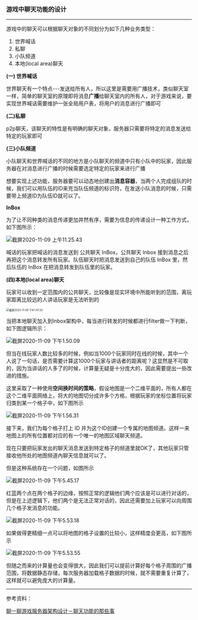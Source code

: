 ### 游戏中聊天功能的设计

---

游戏中的聊天可以根据聊天对象的不同划分为如下几种业务类型：

1. 世界喊话
2. 私聊
3. 小队频道
4. 本地(local area)聊天

**(一) 世界喊话**

世界聊天有一个特点---发送给所有人，所以这里是需要用广播技术，类似聊天室一样，简单的聊天室的原理即将消息**广播**给聊天室内的所有人，对于游戏来说，要实现世界喊话需要维护一张全局用户表，将用户的消息进行广播即可



**(二)私聊**

p2p聊天，该聊天的特性是有明确的聊天对象，服务器只需要将特定的消息发送给特定的玩家即可



**(三)小队频道**

小队聊天和世界喊话的不同的地方是小队聊天的频道中只有小队中的玩家，因此服务器在对消息进行广播的时候需要选定特定的玩家来进行广播

想要实现上述功能，服务器要可以动态地创建出**消息容器**，当两个人完成组队的时候，我们可以用队伍的ID来充当队伍频道的标识符，在发送小队消息的时候，只需要带上频道ID为队伍ID就可以了。

**InBox**

为了让不同种类的消息传递更加井然有序，需要为信息的传递设计一种工作方式，如下图所示：

![截屏2020-11-09 上午11.25.43](https://tva1.sinaimg.cn/large/0081Kckwgy1gkircnpqehj30m80eotbs.jpg)

 喊话的玩家把喊话的消息发送到 公共聊天 InBox，公共聊天 Inbox 接到消息之后再把这个消息转发所有玩家。队伍聊天时把消息发送到自己的队伍 InBox 里，然后队伍的 InBox 在把消息转发到队伍里的玩家。

**(四)本地(local area)聊天**

玩家可以收到一定范围内的公共聊天，比较像是现实环境中所能听到的范围，离玩家距离比较远的人讲话玩家是无法听到的

<img src="https://tva1.sinaimg.cn/large/0081Kckwgy1gkivg182fdj30gi0e6ac6.jpg" alt="截屏2020-11-09 下午1.47.20" style="zoom:50%;" />

当把本地聊天加入到Inbox架构中，每当进行转发的时候都进行filter做一下判断，如下图逻辑所示：

![截屏2020-11-09 下午1.50.09](https://tva1.sinaimg.cn/large/0081Kckwgy1gkivk1hxboj30na0eoaed.jpg)

但当在线玩家人数比较多的时候，例如当1000个玩家同时在线的时候，其中一个人说了一句话，是否需要计算这1000个玩家与讲话者的距离呢？这显然是不可取的，因为当讲话的人多了的时候，计算量无疑是十分庞大的，因此需要提出一些改进的措施。

这里采取了一种使用**空间换时间的策略**，假设地图是一个二维平面的，所有人都在这个二维平面网络上，将大的地图切分成许多个方格，根据玩家的坐标位置将玩家归类到某一个格子中，如下图所示

![截屏2020-11-09 下午1.56.31](https://tva1.sinaimg.cn/large/0081Kckwgy1gkivpk2u1xj30xc0eu41j.jpg)

接下来，我们为每个格子打上 ID 并为这个ID创建一个专属的地图频道。这样一来地图上的所有位置都对应的有一个唯一的地图区域聊天频道。

  现在只要把玩家发出的聊天消息发送到特定格子的频道里就OK了，其他玩家只管接收他所处的地图频道內聊天信息就可以了。

但是这种系统存在一个问题，如图所示

![截屏2020-11-09 下午5.45.17](https://tva1.sinaimg.cn/large/0081Kckwgy1gkj2bkixpij30py0a4my4.jpg)

红蓝两个点在两个格子的边缘，按照正常的逻辑他们两个应该是可以进行对话的，但是在上述逻辑下，他们两个是无法正常对话的，因此还需要加上玩家可以向周围几个格子发消息的功能。

![截屏2020-11-09 下午5.53.18](https://tva1.sinaimg.cn/large/0081Kckwgy1gkj2jyhnmvj30ge0fqjwd.jpg)

如果做得更精细一点可以将地图的格子设置的比较小，这样精度会更高，如下图所示

![截屏2020-11-09 下午5.53.55](https://tva1.sinaimg.cn/large/0081Kckwgy1gkj2kowbqvj30js0jikgs.jpg)

但随之而来的计算量也会变得很大，因此我们可以提前计算好每个格子周围的广播范围，将数据静态存储，每次服务器加载格子数据的时候，就不需要重复计算了，这样就可以避免庞大的计算量。

---

参考资料：

[聊一聊游戏服务器架构设计－聊天功能的那些事](https://my.oschina.net/ta8210/blog/709075)

